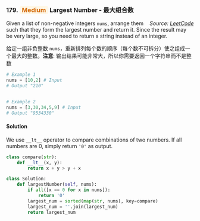 ### 179. <span style="color:#d46b08;background:#fff7e6;border-color:#ffd591;padding:1px 6px;border-radius:5px">Medium</span> Largest Number - 最大组合数

<i style="float:right">*Source: [LeetCode](https://leetcode.com/problems/largest-number/)*</i>

Given a list of non-negative integers `nums`, arrange them such that they form the largest number and return it. Since the result may be very large, so you need to return a string instead of an integer.

给定一组非负整数 `nums`，重新排列每个数的顺序（每个数不可拆分）使之组成一个最大的整数。**注意**: 输出结果可能非常大，所以你需要返回一个字符串而不是整数

```python
# Example 1
nums = [10,2] # Input
# Output "210"


# Example 2
nums = [3,30,34,5,9] # Input
# Output "9534330"
```

#### Solution

We use `__lt__` operator to compare combinations of two numbers. If all numbers are 0, simply return `'0'` as output.

```python
class compare(str):
    def __lt__(x, y):
        return x + y > y + x

class Solution:
    def largestNumber(self, nums):
        if all([x == 0 for x in nums]):
            return '0'
        largest_num = sorted(map(str, nums), key=compare)
        largest_num = ''.join(largest_num)
        return largest_num
```

